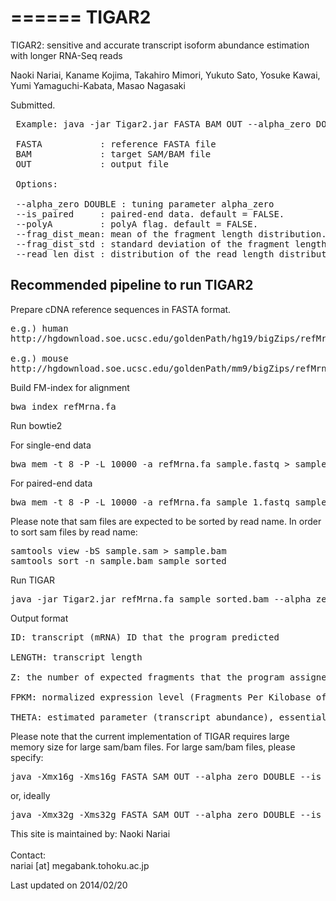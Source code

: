 ======
TIGAR2
======

TIGAR2: sensitive and accurate transcript isoform abundance estimation with longer RNA-Seq reads

Naoki Nariai, Kaname Kojima, Takahiro Mimori, Yukuto Sato, Yosuke Kawai, Yumi Yamaguchi-Kabata, Masao Nagasaki

Submitted.

<pre>
 Example: java -jar Tigar2.jar FASTA BAM OUT --alpha_zero DOUBLE --is_paired --frag_dist_mean DOUBLE --frag_dist_std --read_len_dist PATH
 
 FASTA           : reference FASTA file
 BAM             : target SAM/BAM file
 OUT             : output file
 
 Options:
 
 --alpha_zero DOUBLE : tuning parameter alpha_zero
 --is_paired     : paired-end data. default = FALSE.
 --polyA         : polyA flag. default = FALSE.
 --frag_dist_mean: mean of the fragment length distribution.
 --frag_dist_std : standard deviation of the fragment length distribution.
 --read_len_dist : distribution of the read length distribution.
</pre>

## Recommended pipeline to run TIGAR2

Prepare cDNA reference sequences in FASTA format.

<pre>
e.g.) human
http://hgdownload.soe.ucsc.edu/goldenPath/hg19/bigZips/refMrna.fa.gz

e.g.) mouse
http://hgdownload.soe.ucsc.edu/goldenPath/mm9/bigZips/refMrna.fa.gz
</pre>

Build FM-index for alignment

<pre>
bwa index refMrna.fa
</pre>

Run bowtie2

For single-end data
<pre>
bwa mem -t 8 -P -L 10000 -a refMrna.fa sample.fastq > sample.sam
</pre>

For paired-end data
<pre>
bwa mem -t 8 -P -L 10000 -a refMrna.fa sample_1.fastq sample_2.fastq > sample.sam
</pre>

Please note that sam files are expected to be sorted by read name.
In order to sort sam files by read name:

<pre>
samtools view -bS sample.sam > sample.bam
samtools sort -n sample.bam sample_sorted
</pre>

Run TIGAR

<pre>
java -jar Tigar2.jar refMrna.fa sample_sorted.bam --alpha_zero 0.1 sample_out.txt
</pre>

Output format

<pre>
ID: transcript (mRNA) ID that the program predicted

LENGTH: transcript length

Z: the number of expected fragments that the program assigned to the transcript

FPKM: normalized expression level (Fragments Per Kilobase of exon per Million mapped fragments)

THETA: estimated parameter (transcript abundance), essentially Z divided by total mapped reads.
</pre>

Please note that the current implementation of TIGAR requires large memory size for large sam/bam files.
For large sam/bam files, please specify:
<pre>
java -Xmx16g -Xms16g FASTA SAM OUT --alpha_zero DOUBLE --is_paired INT --polyA INT
</pre>
or, ideally
<pre>
java -Xmx32g -Xms32g FASTA SAM OUT --alpha_zero DOUBLE --is_paired INT --polyA INT
</pre>

This site is maintained by:
Naoki Nariai<br>
<br>
Contact:<br>
nariai [at] megabank.tohoku.ac.jp

Last updated on 2014/02/20

